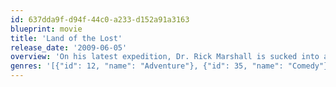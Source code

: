 ```yaml
---
id: 637dda9f-d94f-44c0-a233-d152a91a3163
blueprint: movie
title: 'Land of the Lost'
release_date: '2009-06-05'
overview: 'On his latest expedition, Dr. Rick Marshall is sucked into a space-time vortex alongside his research assistant and a redneck survivalist. In this alternate universe, the trio make friends with a primate named Chaka, their only ally in a world full of dinosaurs and other fantastic creatures.'
genres: '[{"id": 12, "name": "Adventure"}, {"id": 35, "name": "Comedy"}, {"id": 878, "name": "Science Fiction"}]'
---
```

